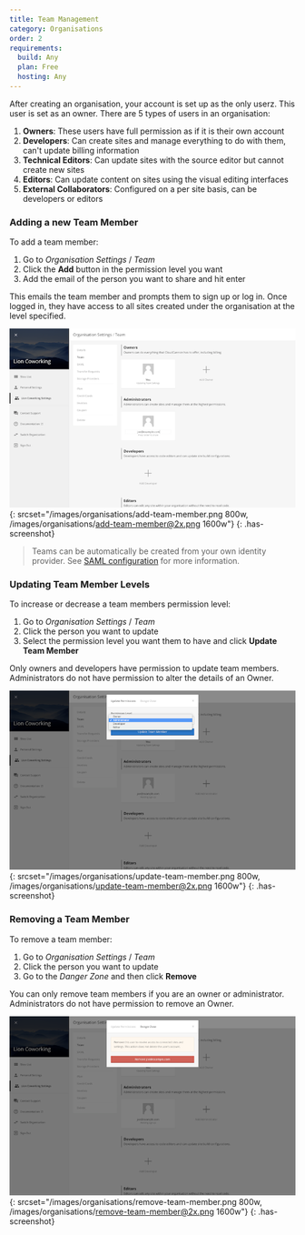 ```yaml
---
title: Team Management
category: Organisations
order: 2
requirements:
  build: Any
  plan: Free
  hosting: Any
---
```


After creating an organisation, your account is set up as the only userz. This user is set as an owner. There are 5 types of users in an organisation:

1. **Owners**: These users have full permission as if it is their own account
2. **Developers**: Can create sites and manage everything to do with them, can't update billing information
3. **Technical Editors**: Can update sites with the source editor but cannot create new sites
4. **Editors**: Can update content on sites using the visual editing interfaces
5. **External Collaborators**: Configured on a per site basis, can be developers or editors


### Adding a new Team Member

To add a team member:

1. Go to *Organisation Settings* / *Team*
2. Click the **Add** button in the permission level you want
3. Add the email of the person you want to share and hit enter

This emails the team member and prompts them to sign up or log in. Once logged in, they have access to all sites created under the organisation at the level specified.

![Adding a new SSL certificate](/images/organisations/add-team-member.png){: srcset="/images/organisations/add-team-member.png 800w, /images/organisations/add-team-member@2x.png 1600w"}
{: .has-screenshot}

> Teams can be automatically be created from your own identity provider. See [SAML configuration](/organisations/saml/) for more information.


### Updating Team Member Levels

To increase or decrease a team members permission level:

1. Go to *Organisation Settings* / *Team*
2. Click the person you want to update
3. Select the permission level you want them to have and click **Update Team Member**

Only owners and developers have permission to update team members. Administrators do not have permission to alter the details of an Owner.

![Adding a new SSL certificate](/images/organisations/update-team-member.png){: srcset="/images/organisations/update-team-member.png 800w, /images/organisations/update-team-member@2x.png 1600w"}
{: .has-screenshot}


### Removing a Team Member

To remove a team member:

1. Go to *Organisation Settings* / *Team*
2. Click the person you want to update
3. Go to the *Danger Zone* and then click **Remove**

You can only remove team members if you are an owner or administrator. Administrators do not have permission to remove an Owner.

![Adding a new SSL certificate](/images/organisations/remove-team-member.png){: srcset="/images/organisations/remove-team-member.png 800w, /images/organisations/remove-team-member@2x.png 1600w"}
{: .has-screenshot}